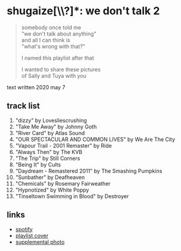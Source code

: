 # shugaize[\\\\?]\*: we don't talk 2

> somebody once told me  
> "we don't talk about anything"  
> and all I can think is  
> "what's wrong with that?"
>
> I named this playlist after that
>
> I wanted to share these pictures  
> of Sally and Tuya with you

text written 2020 may 7

## track list

1. "dizzy" by Lovesliescrushing
2. "Take Me Away" by Johnny Goth
3. "River Card" by Atlas Sound
4. "OUR SPECTACULAR AND COMMON LIVES" by We Are The City
5. "Vapour Trail - 2001 Remaster" by Ride
6. "Always Then" by The KVB
7. "The Trip" by Still Corners
8. "Being It" by Cults
9. "Daydream - Remastered 2011" by The Smashing Pumpkins
10. "Sunbather" by Deafheaven
11. "Chemicals" by Rosemary Fairweather
12. "Hypnotized" by White Poppy
13. "Tinseltown Swimming in Blood" by Destroyer

## links

- [spotify](https://open.spotify.com/playlist/3ImMK11iuj2siRBYZPwE8e)
- [playlist cover](./cover.jpeg)
- [supplemental photo](./supplement.jpeg)
